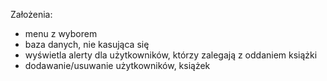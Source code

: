 Założenia:
- menu z wyborem
- baza danych, nie kasująca się
- wyświetla alerty dla użytkowników, którzy zalegają z oddaniem książki
- dodawanie/usuwanie użytkowników, książek
